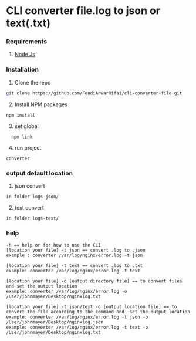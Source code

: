 <h1> CLI converter file.log to json or text(.txt)</h1>

### Requirements
1. <a href="https://nodejs.org/en/download/">Node Js</a>

### Installation
1. Clone the repo
```sh
git clone https://github.com/FendiAnwarRifai/cli-converter-file.git
```
2. Install NPM packages
```
npm install
```
3. set global
```
  npm link
```
4. run project
```
converter
```

### output default location
1. json convert
```
in folder logs-json/
```
2. text convert
```
in folder logs-text/
```

### help
```
-h == help or for how to use the CLI
[location your file] -t json == convert .log to .json
example : converter /var/log/nginx/error.log -t json

[location your file] -t text == convert .log to .txt
example: converter /var/log/nginx/error.log -t text
    
[location your file] -o [output directory file] == to convert files and set the output location
example: converter /var/log/nginx/error.log -o /User/johnmayer/Desktop/nginxlog.txt

[location your file] -t json/text -o [output location file] == to convert the file according to the command and  set the output location
example: converter /var/log/nginx/error.log -t json -o /User/johnmayer/Desktop/nginxlog.json
example: converter /var/log/nginx/error.log -t text -o /User/johnmayer/Desktop/nginxlog.txt
```